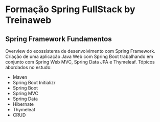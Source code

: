 # Formação Spring FullStack by Treinaweb

## Spring Framework Fundamentos
Overview do ecossistema de desenvolvimento com Spring Framework. Criação de uma aplicação Java Web com Spring Boot trabalhando em conjunto com Spring Web MVC, Spring Data JPA e Thymeleaf. Tópicos abordados no estudo:

- Maven
- Spring Boot Initializr
- Spring Boot
- Spring MVC
- Spring Data
- Hibernate
- Thymeleaf
- CRUD